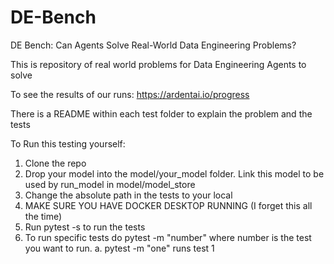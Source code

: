 # DE-Bench
DE Bench: Can Agents Solve Real-World Data Engineering Problems?

This is repository of real world problems for Data Engineering Agents to solve

To see the results of our runs: https://ardentai.io/progress

There is a README within each test folder to explain the problem and the tests

To Run this testing yourself:

1. Clone the repo
2. Drop your model into the model/your_model folder. Link this model to be used by run_model in model/model_store
3. Change the absolute path in the tests to your local
4. MAKE SURE YOU HAVE DOCKER DESKTOP RUNNING (I forget this all the time)
5. Run pytest -s to run the tests
6. To run specific tests do pytest -m "number" where number is the test you want to run.
  a. pytest -m "one" runs test 1   


